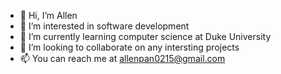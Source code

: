 - 👋 Hi, I’m Allen
- 👀 I’m interested in software development
- 🌱 I’m currently learning computer science at Duke University
- 💞️ I’m looking to collaborate on any intersting projects
- 📫 You can reach me at allenpan0215@gmail.com

<!---
allenpan0215/allenpan0215 is a ✨ special ✨ repository because its `README.md` (this file) appears on your GitHub profile.
You can click the Preview link to take a look at your changes.
--->
